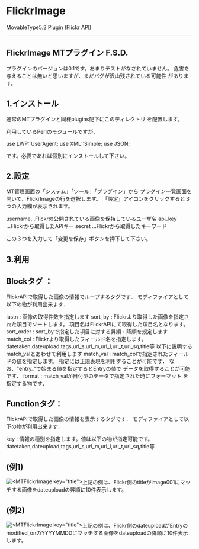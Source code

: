 FlickrImage
===========

MovableType5.2 Plugin (Flickr API)

--------------------------------------------------------------------
FlickrImage MTプラグイン                                     F.S.D.
--------------------------------------------------------------------
プラグインのバージョンは0.1です。あまりテストがなされていません。
危害を与えることは無いと思いますが、まだバグが沢山残されている可能性
があります。

1.インストール
--------------------------------------------------------------------

通常のMTプラグインと同様plugins配下にこのディレクトリ
を配置します。

利用しているPerlのモジュールですが、

use LWP::UserAgent;
use XML::Simple;
use JSON;

です。必要であれば個別にインストールして下さい。


2.設定
--------------------------------------------------------------------

MT管理画面の「システム」「ツール」「プラグイン」から
プラグイン一覧画面を開いて、FlickrImageの行を選択します。
「設定」アイコンをクリックすると３つの入力欄が表示されます。

username...Flickrの公開されている画像を保持しているユーザ名
api_key ...Flickrから取得したAPIキー
secret  ...Flickrから取得したキーワード

この３つを入力して「変更を保存」ボタンを押下して下さい。

3.利用
--------------------------------------------------------------------
Blockタグ   ：<MTFlickrImages>
------------------------------


 FlickrAPIで取得した画像の情報でループするタグです．
 モディファイアとして以下の物が利用出来ます．

 lastn      : 画像の取得件数を指定します
 sort_by    : Flickrより取得した画像を指定された項目でソートします。
              項目名はFlickrAPIにて取得した項目名となります。
 sort_order : sort_byで指定した項目に対する昇順・降順を規定します
 match_col  : Flickrより取得したフィールド名を指定します。
              datetaken,dateupload,tags,url_s,url_m,url_l,url_t,url_sq,title等
              以下に説明するmatch_valとあわせて利用します
 match_val  : match_colで指定されたフィールドの値を指定します。
              指定には正規表現を利用することが可能です．
              なお、"entry_"で始まる値を指定するとEntryの値で
              データを取得することが可能です．
 format     : match_valが日付型のデータで指定された時にフォーマット
              を指定する物です．

Functionタグ：<MTFlickrImage>
------------------------------

 FlickrAPIで取得した画像の情報を表示するタグです．
 モディファイアとして以下の物が利用出来ます．

 key         : 情報の種別を指定します。値は以下の物が指定可能です。
               datetaken,dateupload,tags,url_s,url_m,url_l,url_t,url_sq,title等

(例1)
------------------------------
<MTFlickrImages lastn=10 sort_by="dateupload" match_col="title" match_val="image001">
  <div  style="float:left;">
    <img src='<MTFlickrImage key="url_sq">' title='<MTFlickrImage key="title">'><br />
    <MTFlickrImage key="dateupload" format="%Y/%m/%d">
  </div>
</MTFlickrImages>

上記の例は、Flickr側のtitleがimage001にマッチする画像をdateuploadの昇順に10件表示します。

 (例2)
------------------------------
<MTFlickrImages lastn=10 sort_by="dateupload" sort_order="descend" match_col="dateupload" format="%Y%m%d" match_val="entry_modified_on,0,8">
  <div  style="float:left;">
    <img src='<MTFlickrImage key="url_sq">' title='<MTFlickrImage key="title">'><br />
    <MTFlickrImage key="dateupload" format="%Y/%m/%d">
  </div>
</MTFlickrImages>

上記の例は、Flickr側のdateuploadがEntryのmodified_onのYYYYMMDDにマッチする画像をdateuploadの降順に10件表示します。

